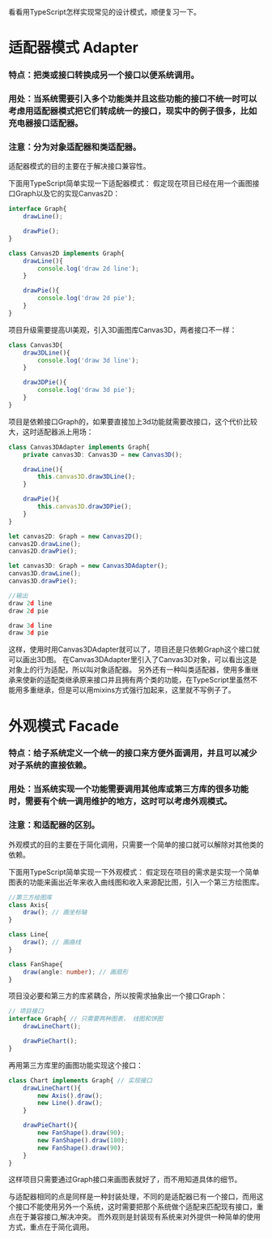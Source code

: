 看看用TypeScript怎样实现常见的设计模式，顺便复习一下。

# 适配器模式 Adapter

### 特点：把类或接口转换成另一个接口以便系统调用。

### 用处：当系统需要引入多个功能类并且这些功能的接口不统一时可以考虑用适配器模式把它们转成统一的接口，现实中的例子很多，比如充电器接口适配器。

### 注意：分为对象适配器和类适配器。

适配器模式的目的主要在于解决接口兼容性。

下面用TypeScript简单实现一下适配器模式：
假定现在项目已经在用一个画图接口Graph以及它的实现Canvas2D：

```ts
interface Graph{
    drawLine();

    drawPie();
}

class Canvas2D implements Graph{
    drawLine(){
        console.log('draw 2d line');
    }

    drawPie(){
        console.log('draw 2d pie');
    }
}
```
项目升级需要提高UI美观，引入3D画图库Canvas3D，两者接口不一样：

```ts
class Canvas3D{
    draw3DLine(){
        console.log('draw 3d line');
    }

    draw3DPie(){
        console.log('draw 3d pie');
    }
}
```
项目是依赖接口Graph的，如果要直接加上3d功能就需要改接口，这个代价比较大，这时适配器派上用场：

```ts
class Canvas3DAdapter implements Graph{
    private canvas3D: Canvas3D = new Canvas3D();

    drawLine(){
        this.canvas3D.draw3DLine();
    }

    drawPie(){
        this.canvas3D.draw3DPie();
    }
}

let canvas2D: Graph = new Canvas2D();
canvas2D.drawLine();
canvas2D.drawPie();

let canvas3D: Graph = new Canvas3DAdapter();
canvas3D.drawLine();
canvas3D.drawPie();

//输出
draw 2d line
draw 2d pie

draw 3d line
draw 3d pie
```
这样，使用时用Canvas3DAdapter就可以了，项目还是只依赖Graph这个接口就可以画出3D图。
在Canvas3DAdapter里引入了Canvas3D对象，可以看出这是对象上的行为适配，所以叫对象适配器。
另外还有一种叫类适配器，使用多重继承来使新的适配类继承原来接口并且拥有两个类的功能，在TypeScript里虽然不能用多重继承，但是可以用mixins方式强行加起来，这里就不写例子了。

# 外观模式 Facade

### 特点：给子系统定义一个统一的接口来方便外面调用，并且可以减少对子系统的直接依赖。

### 用处：当系统实现一个功能需要调用其他库或第三方库的很多功能时，需要有个统一调用维护的地方，这时可以考虑外观模式。

### 注意：和适配器的区别。

外观模式的目的主要在于简化调用，只需要一个简单的接口就可以解除对其他类的依赖。

下面用TypeScript简单实现一下外观模式：
假定现在项目的需求是实现一个简单图表的功能来画出近年来收入曲线图和收入来源配比图，引入一个第三方绘图库。

```ts
//第三方绘图库
class Axis{
    draw(); // 画坐标轴
}

class Line{
    draw(); // 画曲线
}

class FanShape{
    draw(angle: number); // 画扇形
}
```
项目没必要和第三方的库紧耦合，所以按需求抽象出一个接口Graph：

```ts
// 项目接口
interface Graph{ // 只需要两种图表， 线图和饼图
    drawLineChart();

    drawPieChart();
}
```
再用第三方库里的画图功能实现这个接口：

```ts
class Chart implements Graph{ // 实现接口
    drawLineChart(){
        new Axis().draw();
        new Line().draw();
    }

    drawPieChart(){
        new FanShape().draw(90);
        new FanShape().draw(180);
        new FanShape().draw(90);
    }
}
```
这样项目只需要通过Graph接口来画图表就好了，而不用知道具体的细节。

与适配器相同的点是同样是一种封装处理，不同的是适配器已有一个接口，而用这个接口不能使用另外一个系统，这时需要把那个系统做个适配来匹配现有接口，重点在于兼容接口,解决冲突。
而外观则是封装现有系统来对外提供一种简单的使用方式，重点在于简化调用。